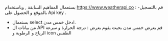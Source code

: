 بستعمال المفاهيم السابقة , وباستخدام https://www.weatherapi.co :
-قم بالتسجيل بالموقع و الحصول على Api key . 
- بستعمال select ادخل خمس مدن. 
- من بيانات ال API قم بعرض خمس مدن بحيث يقوم بعرض : درجة الحرارة و سرعة الرياح و الرطوبة و icon الطقس  


